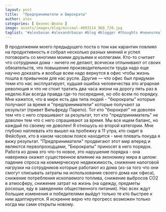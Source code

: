 ```yaml
---
layout: post
title:  "Предприниматели и Бюрократы"
author: alex
categories: [ Бизнес-Школа ]
image: assets/images/blog/minimal-4093114_960_720.jpg
taglist: "#alexbasan #alexandrbasan #blog #blogger #thoughts #newnormal #covid19 #lifeisgood #newzealand #алексбасан #александрбасан #блог #блоггер #мысливмоейголове #карантин #жизньпрекрасна #новаязеландия #аработатьнадо #аработаидет"
---
```


В продолжении моего предыдущего поста о том как карантин повлиял на продуктивность я собрал несколько разных мнений и успел поговорить со многими моими друзьями и коллегами. Кто-то считает что сотрудники дома - ничего не делают, всячески отлынивают от своих обязательств, что повышение производительности труда надо еще научно доказать и вообще всем надо вернутся в офис чтобы жизнь пошла в привычном для нас русле. Другие — что офис был придуман теми кто нас эксплуатирует, худшая ошибка человечества это аграрная революция и что не стоит тратить два часа жизни на дорогу пять раз в неделю.Как всегда правда где-то посередине, но обо всем по порядку. Мне кажется, что в мире есть два типа людей - "бюрократы" которые получают за время и "предприниматели" которые получают за результат (привет Вильфреду Парето). Тот кто "бюрократ" не доволен тем что с него спрашивают за результат, тот кто "предприниматель" не доволен тем что с него спрашивают за время. Мы все ищем баланс, но каждый по своему не доволен! Я отношусь ко второй категории. Мне глубоко наплевать кто вышел на пробежку в 11 утра, кто сидит в Фейсбуке, кто в каком часовом поясе находится - мне плевать покуда я вижу результат. "Предприниматели" продвигают этот мир вперед и являются первопроходцами, "Бюрократы" приносят в него порядок. Работа из дома это что-то новое, это нарушение порядка - она наверняка окажет существенное влияние на экономику мира в целом: падение спроса на коммерческую недвижимость, снижение налоговой нагрузки на сотрудников которые работают из дома (из-за того что они смогут списывать затраты на использование своего дома как офиса), снижение потребления ископаемого топлива, снижение выбросов CO2 в атмосферу, снижение затрат на жизнь (на одежду, предметы роскоши, еду в заведениях общественного питания). Нас всех ждут большие изменения и победителями выйдут только те кто быстрее к ним адаптируется. Я искренне верю что прогресс возможен только когда мы сами открыты новому.